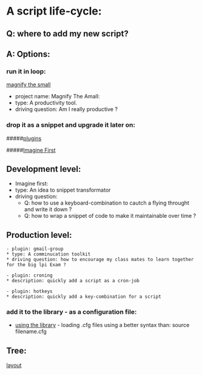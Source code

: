 A script life-cycle: 
===
## Q: where to add my new script?
## A: Options:

### run it in loop:
[magnify the small](./magnify_the_small)
* project name: Magnify The Amall:  
* type: A productivity tool.
* driving question: Am I really productive ?




### drop it as a snippet and upgrade it later on:

#####[plugins](./plugins)

#####[Imagine First](./imagine_first)

## Development level:
* Imagine first:
* type: An idea to snippet transformator
* driving question:
    - Q: how to use a keyboard-combination to cautch a flying throught and write it down ?
    - Q: how to wrap a snippet of code to make it maintainable over time ?
## Production level:
    - plugin: gmail-group
    * type: A comminucation toolkit
    * driving question: how to encourage my class mates to learn together for the big lpi Exam ?

    - plugin: croning 
    * description: quickly add a script as a cron-job

    - plugin: hotkeys 
    * description: quickly add a key-combination for a script



    
    
### add it to the library - as a configuration file:
* [using the library](./root) - loading .cfg files using a better syntax than: source filename.cfg 


## Tree:
[layout](./.treeL2)
